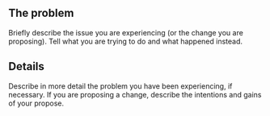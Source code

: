 ## The problem

Briefly describe the issue you are experiencing (or the change you are proposing). Tell what you are trying to do and what happened instead.

## Details

Describe in more detail the problem you have been experiencing, if necessary. If you are proposing a change, describe the intentions and gains of your propose.
